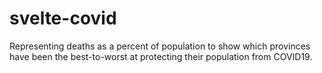 # svelte-covid
 Representing deaths as a percent of population to show which provinces have been the best-to-worst at protecting their population from COVID19.
